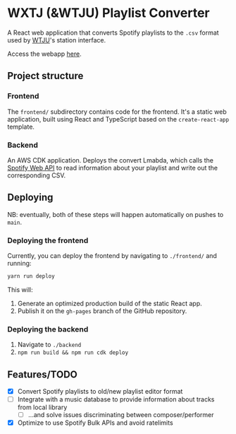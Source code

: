 # WXTJ (&WTJU) Playlist Converter
A React web application that converts Spotify playlists to the `.csv` format used by [WTJU](http://wtju.net/)'s station interface.

Access the webapp [here](https://joek13.github.io/wxtj-converter).

## Project structure

### Frontend
The `frontend/` subdirectory contains code for the frontend. It's a static web application, built using React and TypeScript based on the `create-react-app` template.

### Backend
An AWS CDK application. Deploys the convert Lmabda, which calls the [Spotify Web API](https://developer.spotify.com/documentation/web-api/) to read information about your playlist and write out the corresponding CSV.

## Deploying
NB: eventually, both of these steps will happen automatically on pushes to `main`.

### Deploying the frontend
Currently, you can deploy the frontend by navigating to `./frontend/` and running:

```bash
yarn run deploy
```

This will:
1. Generate an optimized production build of the static React app.
2. Publish it on the `gh-pages` branch of the GitHub repository.

### Deploying the backend
1. Navigate to `./backend`
2. `npm run build && npm run cdk deploy`

## Features/TODO
- [x] Convert Spotify playlists to old/new playlist editor format
- [ ] Integrate with a music database to provide information about tracks from local library
    - [ ] ...and solve issues discriminating between composer/performer
- [x] Optimize to use Spotify Bulk APIs and avoid ratelimits
